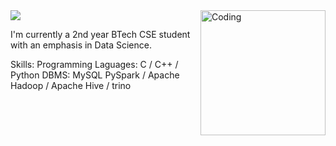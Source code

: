 <img src="https://raw.githubusercontent.com/NiteeshK21/pvt/9a70a06268e0034ab7a88dc14cdd054856259e8f/Hello%2C%20I'm%20Niteesh.svg?token=AXRJIOAXET3QFSEB6FK67KDDDNMI4">
<img align="right" alt="Coding" width="200" src="https://camo.githubusercontent.com/c1dcb74cc1c1835b1d716f5051499a2814c683c806b15f04b0eba492863703e9/68747470733a2f2f63646e2e6472696262626c652e636f6d2f75736572732f3733303730332f73637265656e73686f74732f363538313234332f6176656e746f2e676966">

I'm currently a 2nd year BTech CSE student with an emphasis in Data Science.

Skills: 
Programming Laguages: C / C++ / Python
DBMS: MySQL
PySpark / Apache Hadoop / Apache Hive / trino





